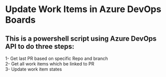 # Update Work Items in Azure DevOps Boards<br>
## This is a powershell script using Azure DevOps API to do three steps:<br>
1- Get last PR based on specific Repo and branch<br>
2- Get all work items which be linked to PR<br>
3- Update work item states<br>

